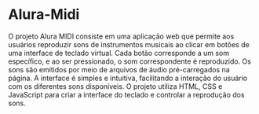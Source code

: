 # Alura-Midi

O projeto Alura MIDI consiste em uma aplicação web que permite aos usuários reproduzir sons de instrumentos musicais ao clicar em botões de uma interface de teclado virtual. Cada botão corresponde a um som específico, e ao ser pressionado, o som correspondente é reproduzido. Os sons são emitidos por meio de arquivos de áudio pré-carregados na página. A interface é simples e intuitiva, facilitando a interação do usuário com os diferentes sons disponíveis. O projeto utiliza HTML, CSS e JavaScript para criar a interface do teclado e controlar a reprodução dos sons.

